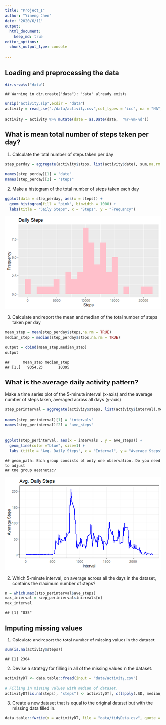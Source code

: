 ```yaml
---
title: "Project_1"
author: "Yineng Chen"
date: "2020/6/11"
output: 
  html_document:
    keep_md: true
editor_options: 
  chunk_output_type: console
  
---
```




## Loading and preprocessing the data


```r
dir.create("data")
```

```
## Warning in dir.create("data"): 'data' already exists
```

```r
unzip("activity.zip",exdir = "data")
activity = read_csv("./data/activity.csv",col_types = "icc", na = "NA")

activity = activity %>% mutate(date = as.Date(date,  "%Y-%m-%d"))
```

## What is mean total number of steps taken per day?

1. Calculate the total number of steps taken per day


```r
step_perday = aggregate(activity$steps, list(activity$date), sum,na.rm = T)

names(step_perday)[1] = "date"
names(step_perday)[2] = "steps"
```

2.  Make a histogram of the total number of steps taken each day


```r
ggplot(data = step_perday, aes(x = steps)) + 
  geom_histogram(fill = "pink", binwidth = 1000) +
  labs(title = "Daily Steps", x = "Steps", y = "Frequency")
```

![](Assignment_files/figure-html/unnamed-chunk-3-1.png)<!-- -->

3. Calculate and report the mean and median of the total number of steps taken per day


```r
mean_step = mean(step_perday$steps,na.rm = TRUE)
median_step = median(step_perday$steps,na.rm = TRUE)

output = cbind(mean_step,median_step)
output
```

```
##      mean_step median_step
## [1,]   9354.23       10395
```


## What is the average daily activity pattern?

Make a time series plot of the 5-minute interval (x-axis) and the average number of steps taken, averaged across all days (y-axis)


```r
step_perinterval = aggregate(activity$steps, list(activity$interval),mean,na.rm = T)

names(step_perinterval)[1] = "intervals"
names(step_perinterval)[2] = "ave_steps"


ggplot(step_perinterval, aes(x = intervals , y = ave_steps)) +
  geom_line(color ="blue", size=1) + 
  labs (title = "Avg. Daily Steps", x = "Interval", y = "Average Steps") + theme_bw()
```

```
## geom_path: Each group consists of only one observation. Do you need to adjust
## the group aesthetic?
```

![](Assignment_files/figure-html/unnamed-chunk-5-1.png)<!-- -->

2. Which 5-minute interval, on average across all the days in the dataset, contains the maximum number of steps?


```r
n = which.max(step_perinterval$ave_steps)
max_interval = step_perinterval$intervals[n]
max_interval
```

```
## [1] "835"
```

## Imputing missing values

1. Calculate and report the total number of missing values in the dataset 

```r
sum(is.na(activity$steps))
```

```
## [1] 2304
```

2. Devise a strategy for filling in all of the missing values in the dataset. 

```r
activityDT <- data.table::fread(input = "data/activity.csv")

# Filling in missing values with median of dataset. 
activityDT[is.na(steps), "steps"] <- activityDT[, c(lapply(.SD, median, na.rm = TRUE)), .SDcols = c("steps")]
```

3. Create a new dataset that is equal to the original dataset but with the missing data filled in.


```r
data.table::fwrite(x = activityDT, file = "data/tidyData.csv", quote = FALSE)
```

